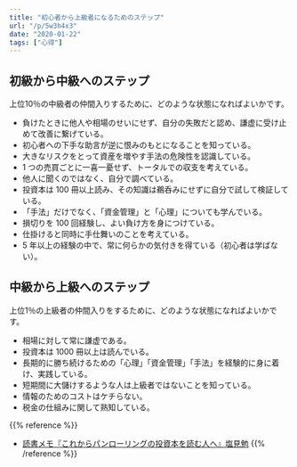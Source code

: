 ```yaml
---
title: "初心者から上級者になるためのステップ"
url: "/p/5w3h4x3"
date: "2020-01-22"
tags: ["心得"]
---
```


初級から中級へのステップ
----

上位10％の中級者の仲間入りするために、どのような状態になればよいかです。

- 負けたときに他人や相場のせいにせず、自分の失敗だと認め、謙虚に受け止めて改善に繋げている。
- 初心者への下手な助言が逆に恨みのもとになることを知っている。
- 大きなリスクをとって資産を増やす手法の危険性を認識している。
- 1 つの売買ごとに一喜一憂せず、トータルでの収支を考えている。
- 他人に聞くのではなく、自分で調べている。
- 投資本は 100 冊以上読み、その知識は鵜呑みにせずに自分で試して検証している。
- 「手法」だけでなく、「資金管理」と「心理」についても学んでいる。
- 損切りを 100 回経験し、よい負け方を身につけている。
- 仕掛けると同時に手仕舞いのことを考えている。
- 5 年以上の経験の中で、常に何らかの気付きを得ている（初心者は学ばない）。


中級から上級へのステップ
----

上位1％の上級者の仲間入りをするために、どのような状態になればよいかです。

- 相場に対して常に謙虚である。
- 投資本は 1000 冊以上は読んでいる。
- 長期的に勝ち続けるための「心理」「資金管理」「手法」を経験的に身に着け、実践している。
- 短期間に大儲けするような人は上級者ではないことを知っている。
- 情報のためのコストはケチらない。
- 税金の仕組みに関して熟知している。


{{% reference %}}
- [読書メモ『これからパンローリングの投資本を読む人へ』塩見勉](/p/xadupbh)
{{% /reference %}}
